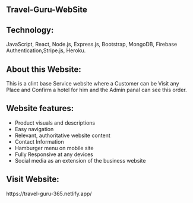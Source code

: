 
<h2>Travel-Guru-WebSite</h2>


<h2>Technology:</h2> JavaScript, React, Node.js, Express.js, Bootstrap, MongoDB, Firebase  Authentication,Stripe.js, Heroku.

<h2>About this Website:</h2> This is a clint base Service website where a Customer can be Visit any Place and Confirm a hotel for him and the Admin panal can see this order.

<h2>Website features:</h2>
<ul> 
  <li> Product visuals and descriptions</li>
  <li> Easy navigation</li>
  <li>Relevant, authoritative website content</li>
  <li> Contact Information </li>
  <li> Hamburger menu on mobile site</li>
    <li> Fully Responsive at any devices</li>
  <li> Social media as an extension of the business website</li>
</ul>

<h2>Visit Website:</h2> https://travel-guru-365.netlify.app/
